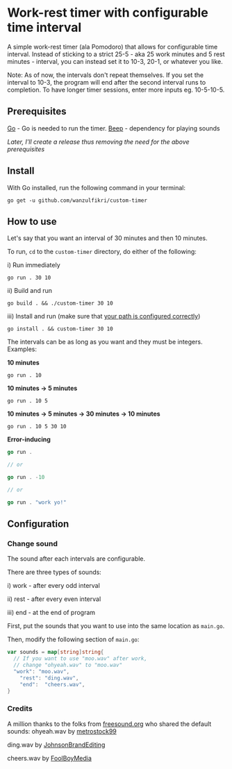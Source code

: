 # Work-rest timer with configurable time interval

A simple work-rest timer (ala Pomodoro) that allows for configurable time interval. Instead of sticking to a strict 25-5 - aka 25 work minutes and 5 rest minutes - interval, you can instead set it to 10-3, 20-1, or whatever you like.

Note: As of now, the intervals don't repeat themselves. If you set the interval to 10-3, the program will end after the second interval runs to completion. To have longer timer sessions, enter more inputs eg. 10-5-10-5.

## Prerequisites

[Go](https://golang.org/) - Go is needed to run the timer. 
[Beep](https://github.com/faiface/beep) - dependency for playing sounds

*Later, I'll create a release thus removing the need for the above prerequisites*

## Install

With Go installed, run the following command in your terminal:

`go get -u github.com/wanzulfikri/custom-timer`

## How to use

Let's say that you want an interval of 30 minutes and then 10 minutes.

To run, `cd` to the `custom-timer` directory, do either of the following:

i) Run immediately

`go run . 30 10`

ii) Build and run

`go build . && ./custom-timer 30 10`

iii) Install and run (make sure that [your path is configured correctly](https://golang.org/doc/install#install))

`go install . && custom-timer 30 10`

The intervals can be as long as you want and they must be integers. Examples:

**10 minutes**

`go run . 10`

**10 minutes -> 5 minutes**

`go run . 10 5`

**10 minutes -> 5 minutes -> 30 minutes -> 10 minutes**

`go run . 10 5 30 10`

**Error-inducing**

``` go run .
go run .

// or

go run . -10

// or

go run . "work yo!"
```

## Configuration

### Change sound 

The sound after each intervals are configurable.

There are three types of sounds:

 i)  work  - after every odd interval

ii)  rest  - after every even interval

iii) end   - at the end of program

First, put the sounds that you want to use into the same location as `main.go`.

Then, modify the following section of `main.go`:

```go
var sounds = map[string]string{
  // If you want to use "moo.wav" after work,
  // change "ohyeah.wav" to "moo.wav"
  "work": "moo.wav", 
	"rest": "ding.wav",
	"end":  "cheers.wav",
}
```



### Credits

A million thanks to the folks from [freesound.org](http://freesound.org) who shared the default sounds:
ohyeah.wav by [metrostock99](https://freesound.org/people/metrostock99/sounds/345086/)

ding.wav by [JohnsonBrandEditing](https://freesound.org/people/JohnsonBrandEditing/sounds/173932/)

cheers.wav by [FoolBoyMedia](https://freesound.org/people/FoolBoyMedia/sounds/397435/)
